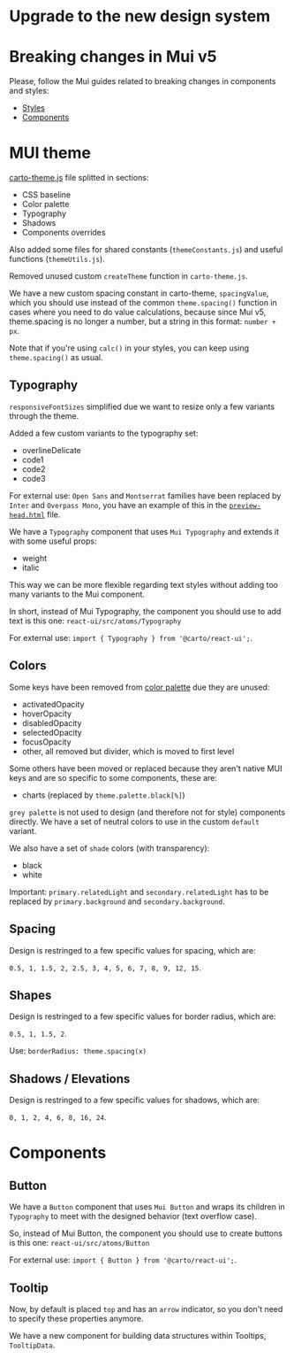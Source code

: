 # Upgrade to the new design system

# Breaking changes in Mui v5

Please, follow the Mui guides related to breaking changes in components and styles:

- [Styles](https://mui.com/material-ui/migration/v5-style-changes/)
- [Components](https://mui.com/material-ui/migration/v5-component-changes/)

# MUI theme

[carto-theme.js](https://github.com/CartoDB/carto-react/blob/master/packages/react-ui/src/theme/carto-theme.js) file splitted in sections:

- CSS baseline
- Color palette
- Typography
- Shadows
- Components overrides

Also added some files for shared constants (`themeConstants.js`) and useful functions (`themeUtils.js`).

Removed unused custom `createTheme` function in `carto-theme.js`.

We have a new custom spacing constant in carto-theme, `spacingValue`, which you should use instead of the common `theme.spacing()` function in cases where you need to do value calculations, because since Mui v5, theme.spacing is no longer a number, but a string in this format: `number + px`.

Note that if you're using `calc()` in your styles, you can keep using `theme.spacing()` as usual.

## Typography

`responsiveFontSizes` simplified due we want to resize only a few variants through the theme.

Added a few custom variants to the typography set:

- overlineDelicate
- code1
- code2
- code3

For external use: `Open Sans` and `Montserrat` families have been replaced by `Inter` and `Overpass Mono`, you have an example of this in the [`preview-head.html`](https://github.com/CartoDB/carto-react/blob/master/packages/react-ui/storybook/.storybook/preview-head.html) file.

We have a `Typography` component that uses `Mui Typography` and extends it with some useful props:

- weight
- italic

This way we can be more flexible regarding text styles without adding too many variants to the Mui component.

In short, instead of Mui Typography, the component you should use to add text is this one:
`react-ui/src/atoms/Typography`

For external use: `import { Typography } from '@carto/react-ui';`.

## Colors

Some keys have been removed from [color palette](https://github.com/CartoDB/carto-react/tree/master/packages/react-ui/src/theme) due they are unused:

- activatedOpacity
- hoverOpacity
- disabledOpacity
- selectedOpacity
- focusOpacity
- other, all removed but divider, which is moved to first level

Some others have been moved or replaced because they aren't native MUI keys and are so specific to some components, these are:

- charts (replaced by `theme.palette.black[%]`)

`grey palette` is not used to design (and therefore not for style) components directly. We have a set of neutral colors to use in the custom `default` variant.

We also have a set of `shade` colors (with transparency):

- black
- white

Important: `primary.relatedLight` and `secondary.relatedLight` has to be replaced by `primary.background` and `secondary.background`.

## Spacing

Design is restringed to a few specific values for spacing, which are:

`0.5, 1, 1.5, 2, 2.5, 3, 4, 5, 6, 7, 8, 9, 12, 15`.

## Shapes

Design is restringed to a few specific values for border radius, which are:

`0.5, 1, 1.5, 2`.

Use: `borderRadius: theme.spacing(x)`

## Shadows / Elevations

Design is restringed to a few specific values for shadows, which are:

`0, 1, 2, 4, 6, 8, 16, 24`.

# Components

## Button

We have a `Button` component that uses `Mui Button` and wraps its children in `Typography` to meet with the designed behavior (text overflow case).

So, instead of Mui Button, the component you should use to create buttons is this one:
`react-ui/src/atoms/Button`

For external use: `import { Button } from '@carto/react-ui';`.

## Tooltip

Now, by default is placed `top` and has an `arrow` indicator, so you don't need to specify these properties anymore.

We have a new component for building data structures within Tooltips, `TooltipData`.
